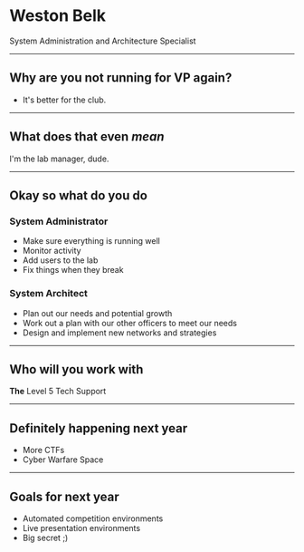# Weston Belk

System Administration and Architecture Specialist

---

## Why are you not running for VP again?

* It's better for the club.

---

## What does that even *mean*

I'm the lab manager, dude.

---

## Okay so what do you do

### System Administrator

* Make sure everything is running well
* Monitor activity
* Add users to the lab
* Fix things when they break

### System Architect

* Plan out our needs and potential growth
* Work out a plan with our other officers to meet our needs
* Design and implement new networks and strategies

---

## Who will you work with

**The** Level 5 Tech Support

---

## Definitely happening next year

* More CTFs
* Cyber Warfare Space

---

## Goals for next year

* Automated competition environments
* Live presentation environments
* Big secret ;)
